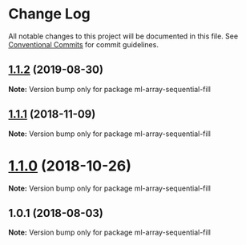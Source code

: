# Change Log

All notable changes to this project will be documented in this file.
See [Conventional Commits](https://conventionalcommits.org) for commit guidelines.

## [1.1.2](https://github.com/mljs/array/compare/ml-array-sequential-fill@1.1.1...ml-array-sequential-fill@1.1.2) (2019-08-30)

**Note:** Version bump only for package ml-array-sequential-fill





## [1.1.1](https://github.com/mljs/array/compare/ml-array-sequential-fill@1.1.0...ml-array-sequential-fill@1.1.1) (2018-11-09)

**Note:** Version bump only for package ml-array-sequential-fill





# [1.1.0](https://github.com/mljs/array/compare/ml-array-sequential-fill@1.0.1...ml-array-sequential-fill@1.1.0) (2018-10-26)

**Note:** Version bump only for package ml-array-sequential-fill





<a name="1.0.1"></a>
## 1.0.1 (2018-08-03)




**Note:** Version bump only for package ml-array-sequential-fill
